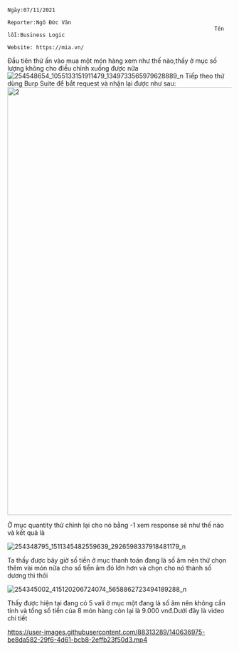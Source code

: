                                                                      Ngày:07/11/2021                                                                             
                                                                     Reporter:Ngô Đức Văn                                                                          
                                                                     Tên lỗi:Business Logic                                                                           
                                                                     Website: https://mia.vn/                                                                                                                       


Đầu tiên thử ấn vào mua một món hàng xem như thế nào,thấy ở mục số lượng không cho điều chỉnh xuống được nữa                                                                                                                       
![254548654_1055133151911479_1349733565979628889_n](https://user-images.githubusercontent.com/88313289/140636405-01e0a9e2-33aa-43f9-802f-fb243315d361.png)
Tiếp theo thử dùng Burp Suite để bắt request và nhận lại được như sau:                                                                                                                       
<img width="960" alt="2" src="https://user-images.githubusercontent.com/88313289/140636514-7d7a8a41-2ae0-4e32-8975-17ea2d82c35b.png">

Ở mục quantity thử chỉnh lại cho nó bằng -1 xem response sẽ như thế nào và kết quả là

![254348795_1511345482559639_2926598337918481179_n](https://user-images.githubusercontent.com/88313289/140636607-0eedec4c-319d-4ba6-af77-6f7d2330cca5.png)

Ta thấy được bây giờ số tiền ở mục thanh toán đang là số âm nên thử chọn thêm vài món nữa cho số tiền âm đó lớn hơn và chọn cho nó thành số dương thì thôi

![254345002_415120206724074_5658862723494189288_n](https://user-images.githubusercontent.com/88313289/140636711-d8e60515-6116-4c82-ac2c-211e07f8d945.png)

Thấy được hiện tại đang có 5 vali ở mục một đang là số âm nên không cần tính và tổng số tiền của 8 món hàng còn lại là 9.000 vnđ.Dưới đây là video chi tiết


https://user-images.githubusercontent.com/88313289/140636975-be8da582-29f6-4d61-bcb8-2effb23f50d3.mp4


